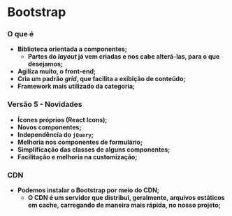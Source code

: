 # Bootstrap



### O que é

- **Biblioteca orientada a componentes;**
  - **Partes do _layout_ já vem criadas e nos cabe alterá-las, para o que desejamos;**
- **Agiliza muito, o front-end;**
- **Cria um padrão _grid_, que facilita a exibição de conteúdo;**
- **Framework mais utilizado da categoria;**



### Versão 5 - Novidades

- **Ícones próprios (React Icons);**
- **Novos componentes;**
- **Independência do `jQuery`;**
- **Melhoria nos componentes de formulário;**
- **Simplificação das classes de alguns componentes;**
- **Facilitação e melhoria na customização;**



### CDN

- **Podemos instalar o Bootstrap por meio do CDN;**
  - **O CDN é um servidor que distribui, geralmente, arquivos estáticos em cache, carregando de maneira mais rápida, no nosso projeto;**
